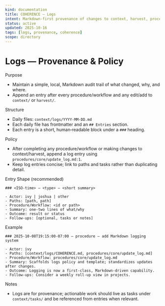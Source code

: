 ```yaml
---
kind: documentation
title: COHERENCE — Logs
intent: Markdown‑first provenance of changes to context, harvest, procedures, and workflows
status: active
updated: 2025-10-16
tags: [logs, provenance, coherence]
scope: directory
---
```


# Logs — Provenance & Policy

Purpose
- Maintain a simple, local, Markdown audit trail of what changed, why, and where.
- Append an entry after every procedure/workflow and any edit/add to `context/` or `harvest/`.

Structure
- Daily files: `context/logs/YYYY-MM-DD.md`
- Each daily file has frontmatter and an `## Entries` section.
- Each entry is a short, human‑readable block under a `###` heading.

Policy
- After completing any procedure/workflow or making changes to context/harvest, append a log entry using `procedures/core/update_log.md:1`.
- Keep log entries concise; link to paths and tasks rather than duplicating detail.

Entry Shape (recommended)
```
### <ISO‑time> — <type> — <short summary>

- Actor: ivy | joshua | other
- Paths: [path, path]
- Procedure/Workflow: <id or path>
- Summary: one‑two lines of what/why
- Outcome: result or status
- Follow‑ups: [optional, tasks or notes]
```

Example
```
### 2025-10-08T19:15:00-07:00 — procedure — add Markdown logging system

- Actor: ivy
- Paths: [context/logs/COHERENCE.md, procedures/core/update_log.md]
- Procedure/Workflow: procedures/core/update_log.md
- Summary: Scaffolds logs policy and template; standardizes updates after changes.
- Outcome: Logging is now a first‑class, Markdown‑driven capability.
- Follow‑ups: Consider a weekly roll‑up view in projects.
```

Notes
- Logs are for provenance; actionable work should live as tasks under `context/tasks/` and be referenced from entries when relevant.
